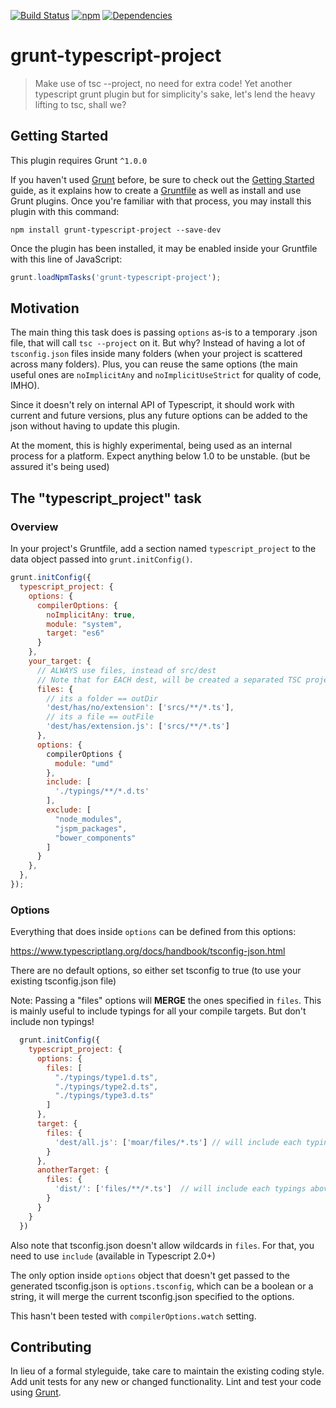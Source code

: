 [![Build Status](https://travis-ci.org/pocesar/grunt-typescript-project.svg?branch=master)](https://travis-ci.org/pocesar/grunt-typescript-project)
[![npm](https://img.shields.io/npm/v/grunt-typescript-project.svg?maxAge=2592000?style=flat-square)](https://www.npmjs.com/package/grunt-typescript-project)
[![Dependencies](https://david-dm.org/pocesar/grunt-typescript-project.svg)](https://david-dm.org/pocesar/grunt-typescript-project)

# grunt-typescript-project

> Make use of tsc --project, no need for extra code! Yet another typescript grunt plugin but for simplicity's sake, let's lend the heavy lifting to tsc, shall we?

## Getting Started
This plugin requires Grunt `^1.0.0`

If you haven't used [Grunt](http://gruntjs.com/) before, be sure to check out the [Getting Started](http://gruntjs.com/getting-started) guide, as it explains how to create a [Gruntfile](http://gruntjs.com/sample-gruntfile) as well as install and use Grunt plugins. Once you're familiar with that process, you may install this plugin with this command:

```shell
npm install grunt-typescript-project --save-dev
```

Once the plugin has been installed, it may be enabled inside your Gruntfile with this line of JavaScript:

```js
grunt.loadNpmTasks('grunt-typescript-project');
```

## Motivation

The main thing this task does is passing `options` as-is to a temporary .json file, that will call `tsc --project` on it.
But why? Instead of having a lot of `tsconfig.json` files inside many folders (when your project is scattered across many folders).
Plus, you can reuse the same options (the main useful ones are `noImplicitAny` and `noImplicitUseStrict` for quality of code, IMHO).

Since it doesn't rely on internal API of Typescript, it should work with current and future versions, plus any future options can be added
to the json without having to update this plugin.

At the moment, this is highly experimental, being used as an internal process for a platform. Expect anything below 1.0 to be unstable.
(but be assured it's being used)

## The "typescript_project" task

### Overview
In your project's Gruntfile, add a section named `typescript_project` to the data object passed into `grunt.initConfig()`.

```js
grunt.initConfig({
  typescript_project: {
    options: {
      compilerOptions: {
        noImplicitAny: true,
        module: "system",
        target: "es6"
      }
    },
    your_target: {
      // ALWAYS use files, instead of src/dest
      // Note that for EACH dest, will be created a separated TSC project json file, keep that in mind
      files: {
        // its a folder == outDir
        'dest/has/no/extension': ['srcs/**/*.ts'],
        // its a file == outFile
        'dest/has/extension.js': ['srcs/**/*.ts']
      },
      options: {
        compilerOptions {
          module: "umd"
        },
        include: [
          './typings/**/*.d.ts'
        ],
        exclude: [
          "node_modules",
          "jspm_packages",
          "bower_components"
        ]
      }
    },
  },
});
```

### Options

Everything that does inside `options` can be defined from this options:

https://www.typescriptlang.org/docs/handbook/tsconfig-json.html

There are no default options, so either set tsconfig to true (to use your existing tsconfig.json file)

Note: Passing a "files" options will **MERGE** the ones specified in `files`. This is mainly useful to include typings for all your compile targets. But don't include non typings!

```js
  grunt.initConfig({
    typescript_project: {
      options: {
        files: [
          "./typings/type1.d.ts",
          "./typings/type2.d.ts",
          "./typings/type3.d.ts"
        ]
      },
      target: {
        files: {
          'dest/all.js': ['moar/files/*.ts'] // will include each typings above.
        }
      },
      anotherTarget: {
        files: {
          'dist/': ['files/**/*.ts']  // will include each typings above.
        }
      }
    }
  })
```

Also note that tsconfig.json doesn't allow wildcards in `files`. For that, you need to use `include` (available in Typescript 2.0+)

The only option inside `options` object that doesn't get passed to the generated tsconfig.json is `options.tsconfig`, which can be a boolean or a string,
it will merge the current tsconfig.json specified to the options.

This hasn't been tested with `compilerOptions.watch` setting.

## Contributing
In lieu of a formal styleguide, take care to maintain the existing coding style. Add unit tests for any new or changed functionality. Lint and test your code using [Grunt](http://gruntjs.com/).

